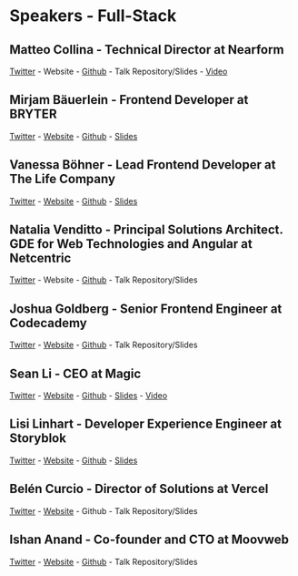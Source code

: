 # Speakers - Full-Stack

## Matteo Collina - Technical Director at Nearform
[Twitter](https://twitter.com/matteocollina) - Website - [Github](https://github.com/mcollina) - Talk Repository/Slides - [Video](https://youtu.be/_ItJEmozpQI?t=7018)

## Mirjam Bäuerlein - Frontend Developer at BRYTER
[Twitter](https://twitter.com/mirjam_diala) - [Website](https://programmiri.rocks/) - [Github](https://github.com/programmiri/) - [Slides](https://speakerdeck.com/programmiri/implementing-a-test-suite-in-an-existing-frontend-application)

## Vanessa Böhner - Lead Frontend Developer at The Life Company
[Twitter](https://twitter.com/vannsl) - [Website](https://vannsl.io/) - [Github](https://github.com/vannsl/) - [Slides](https://www.slideshare.net/VanessaBhner/microfrontends-the-good-the-bad-and-the-ugly)

## Natalia Venditto - Principal Solutions Architect. GDE for Web Technologies and Angular at Netcentric
[Twitter](https://twitter.com/AnfibiaCreativa) - Website - [Github](https://github.com/anfibiacreativa) - Talk Repository/Slides

## Joshua Goldberg - Senior Frontend Engineer at Codecademy
[Twitter](https://twitter.com/JoshuaKGoldberg) - [Website](https://www.joshuakgoldberg.com/) - [Github](https://github.com/joshuakgoldberg) - Talk Repository/Slides

## Sean Li - CEO at Magic
[Twitter](https://twitter.com/_seanli) - [Website](https://magic.link/) - [Github](https://github.com/seanli) - [Slides](https://docs.google.com/presentation/d/1f213h0_6Uvte2dIEnx1RPmQKMwxIEKLf-JY_1g38lQ4/edit#slide=id.p) - [Video](https://youtu.be/_ItJEmozpQI?t=8727)

## Lisi Linhart - Developer Experience Engineer at Storyblok
[Twitter](https://twitter.com/lisi_linhart) - [Website](https://t.co/Qmt3oYUq0T?amp=1) - [Github](https://github.com/lisilinhart) - [Slides](https://noti.st/lisi/xzo0SU/skys-the-limit-headless-ecommerce-with-next-js)

## Belén Curcio - Director of Solutions at Vercel
[Twitter](https://twitter.com/okbel) - [Website](https://curcio.be/) - Github - Talk Repository/Slides

## Ishan Anand - Co-founder and CTO at Moovweb
[Twitter](https://twitter.com/ianand) - [Website](https://www.ishananand.com/) - [Github](https://github.com/ianand) - Talk Repository/Slides
